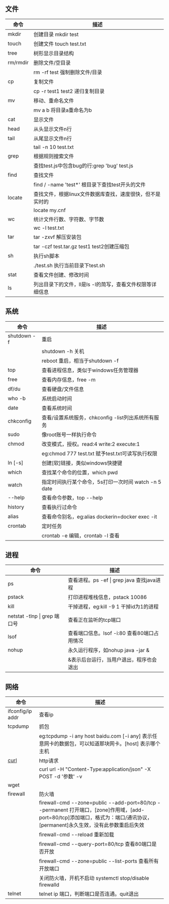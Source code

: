 ## 文件
命令 | 描述
---|---
mkdir | 创建目录 mkdir test
touch | 创建文件 touch test.txt
tree | 树形显示目录结构
rm/rmdir | 删除文件/空目录 
 || rm -rf test 强制删除文件/目录
cp | 复制文件
 || cp -r test1 test2 递归复制目录
mv | 移动、重命名文件
 || mv a b 将目录a重命名为b  
cat | 显示文件
head | 从头显示文件n行
tail | 从尾显示文件n行
 || tail -n 10 test.txt
grep | 根据规则搜索文件
 || 查找test.js中包含bug的行:grep 'bug' test.js 
find | 查找文件
 || find / -name 'test*' 根目录下查找test开头的文件 
locate | 查找文件，根据linux文件数据库查找，速度很快，但不是实时的  
 || locate my.cnf 
wc | 统计文件行数、字符数、字节数
 || wc -l test.txt
tar | tar -zxvf 解压安装包
 || tar -czf test.tar.gz test1 test2创建压缩包
sh | 执行sh脚本
 || ./test.sh 执行当前目录下test.sh  
stat | 查看文件创建、修改时间  
ls | 列出目录下的文件，ll是ls -l的简写，查看文件权限等详细信息

## 系统  
命令 | 描述
---|---
shutdown -f | 重启
 || shutdown -h 关机
 || reboot 重启，相当于shutdown -f
top | 查看进程信息，类似于windows任务管理器  
free | 查看内存信息，free -m
df/du | 查看硬盘/文件信息
who -b | 系统启动时间  
date | 查看系统时间
chkconfig | 查看/设置系统服务，chkconfig -list列出系统所有服务  
sudo | 像root账号一样执行命令
chmod | 改变模式，授权。read:4 write:2 execute:1
 || eg:chmod 777 test.txt 赋予test.txt可读写执行权限  
ln [-s] | 创建[软]链接，类似windows快捷键  
which | 查找某个命令的位置，which pwd  
watch | 指定时间执行某个命令，5s打印一次时间 watch -n 5 date
--help | 查看命令参数，top --help  
history | 查看执行过命令  
alias | 查看命令别名，eg:alias dockerin=docker exec -it  
crontab | 定时任务
 || crontab -e 编辑，crontab -l 查看

## 进程
命令 | 描述
---|---
ps | 查看进程。ps -ef \| grep java 查找java进程  
pstack | 打印进程堆栈信息，pstack 10086  
kill | 干掉进程，eg:kill -9 1 干掉id为1的进程  
netstat -tlnp \| grep 端口号 | 查看正在监听的tcp端口 
lsof | 查看端口信息。lsof -i:80 查看80端口占用情况  
nohup | 永久运行程序，如nohup java -jar &
 || &表示后台运行，当用户退出，程序也会退出

## 网络
命令 | 描述
---|---
ifconfig/ip addr | 查看ip
tcpdump | 抓包
 || eg:tcpdump -i any host baidu.com [-i any] 表示任意网卡的数据包，可以知道那块网卡。[host] 表示哪个主机 
[curl](https://www.jianshu.com/p/07c4dddae43a) | http请求
 || curl url -H "Content-Type:application/json" -X POST -d '参数' -v
wget || 下载命令，wget url
firewall | 防火墙
 || firewall-cmd --zone=public --add-port=80/tcp --permanent 打开端口，[zone]作用域，[add-port=80/tcp]添加端口，格式为：端口/通讯协议，[permanent]永久生效，没有此参数重启后失效  
 || firewall-cmd --reload  重新加载
 || firewall-cmd --query-port=80/tcp 查看80端口是否开放
 || firewall-cmd --zone=public --list-ports 查看所有开放端口
 || 关闭防火墙，开机不启动 systemctl stop/disable firewalld
telnet | telnet ip 端口，判断端口是否连通。quit退出 



